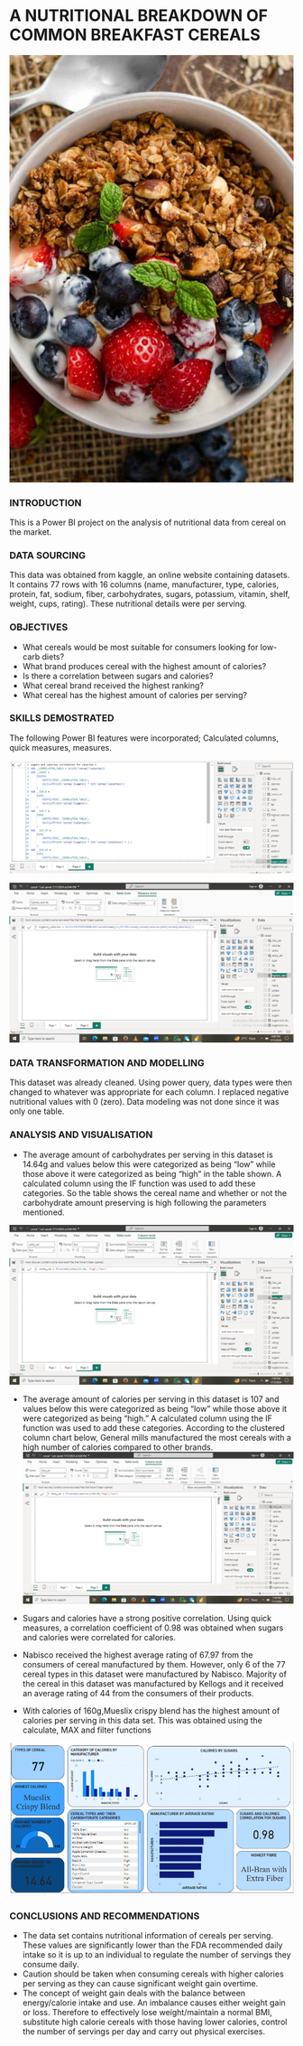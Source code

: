 # A NUTRITIONAL BREAKDOWN OF COMMON BREAKFAST CEREALS

![](https://github.com/kayenymiriam/CEREAL/blob/main/11%2B%20Best%20Low%20Calorie%20Cereals%20for%202024%20(%2B%20Recipe!).jpeg)

### INTRODUCTION
This is a Power BI  project on the analysis of nutritional data from cereal on the market.

### DATA SOURCING
This data was obtained from kaggle, an online website containing datasets. It contains 77 rows with 16 columns (name, manufacturer, type, calories, protein, fat, sodium, fiber, carbohydrates, sugars, potassium, vitamin, shelf, weight, cups, rating). These nutritional details were per serving.


### OBJECTIVES
- What cereals would be most suitable for consumers looking for low-carb diets?
- What brand produces cereal with the highest amount of calories?
- Is there a correlation between sugars and calories?
- What cereal brand received the highest ranking?
- What cereal has the highest amount of calories per serving?

### SKILLS DEMOSTRATED
The following Power BI features were incorporated;
Calculated columns, quick measures, measures.


![](https://github.com/kayenymiriam/CEREAL/blob/main/correlation.png)



![](https://github.com/kayenymiriam/CEREAL/blob/main/highest%20calories.png)





### DATA TRANSFORMATION AND MODELLING
This dataset was already cleaned. Using power query, data types were then changed to whatever was appropriate for each column. I replaced negative nutritional values with 0 (zero). Data modeling was not done since it was only one table.

### ANALYSIS AND VISUALISATION
- The average amount of carbohydrates per serving in this dataset is 14.64g and values below this were categorized as being “low” while those above it were categorized as being “high” in the table shown. A calculated column using the IF function was used to add these categories. So the table shows the cereal name and whether or not the carbohydrate amount preserving is high following the parameters mentioned.
 
![](https://github.com/kayenymiriam/CEREAL/blob/main/carbohydrate%20category.png) 




- The average amount of calories per serving in this dataset is 107 and values below this were categorized as being “low” while those above it were categorized as being “high.” A calculated column using the IF function was used to add these categories. According to the clustered column chart below, General mills manufactured the most cereals with a high number of calories compared to other brands.
![](https://github.com/kayenymiriam/CEREAL/blob/main/calories%20categories.png)
  



- Sugars and calories have a strong positive correlation. Using quick measures, a correlation coefficient of 0.98 was obtained when sugars and calories were correlated for calories.
- Nabisco received the highest average rating of 67.97 from the consumers of cereal manufactured by them. However, only 6 of the 77 cereal types in this dataset were manufactured by Nabisco. Majority of the cereal in this dataset was manufactured by Kellogs and it received an average rating of 44 from the consumers of their products.
- With calories of 160g,Mueslix crispy blend has the highest amount of calories per serving in this data set. This was obtained using the calculate, MAX and filter functions

![](https://github.com/kayenymiriam/CEREAL/blob/main/cereal%20dashboard.png)




### CONCLUSIONS AND RECOMMENDATIONS
- The data set contains nutritional information of cereals per serving. These values are significantly lower than the FDA recommended daily intake so it is up to an individual to regulate the number of servings they consume daily. 
- Caution should be taken when consuming cereals with higher calories per serving as they can cause significant weight gain overtime.
- The concept of weight gain deals with the balance between energy/calorie intake and use. An imbalance causes either weight gain or loss. 
Therefore to effectively lose weight/maintain a normal BMI, substitute high calorie cereals with those having lower calories, control the number of servings per day and carry out physical  exercises.



